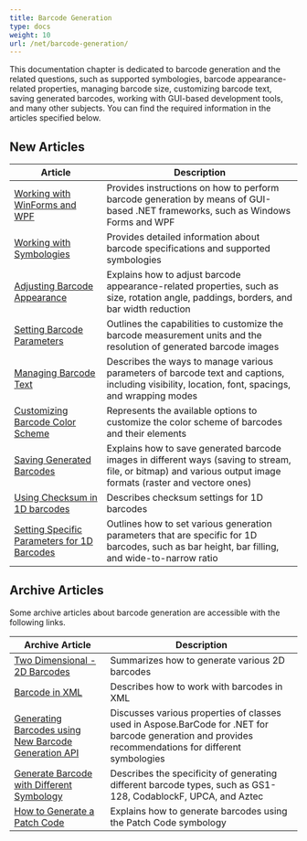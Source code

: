 ```yaml
---
title: Barcode Generation
type: docs
weight: 10
url: /net/barcode-generation/
---
```

This documentation chapter is dedicated to barcode generation and the related questions, such as supported symbologies, barcode appearance-related properties, managing barcode size, customizing barcode text, saving generated barcodes, working with GUI-based development tools, and many other subjects. You can find the required information in the articles specified below.
  
## New Articles
  
|Article|Description|
|---|---|
|[Working with WinForms and WPF](/barcode/net/generate-barcodes-with-aspose-barcode-apis/)|Provides instructions on how to perform barcode generation by means of GUI-based .NET frameworks, such as Windows Forms and WPF|
|[Working with Symbologies](/barcode/net/symbologies-for-barcodes/)|Provides detailed information about barcode specifications and supported symbologies|
|[Adjusting Barcode Appearance](/barcode/net/image-formatting-and-display-settings/)|Explains how to adjust barcode appearance-related properties, such as size, rotation angle, paddings, borders, and bar width reduction|
|[Setting Barcode Parameters](/barcode/net/setting-barcode-parameters/)|Outlines the capabilities to customize the barcode measurement units and the resolution of generated barcode images|
|[Managing Barcode Text](/barcode/net/working-with-barcode-text-appearance/)|Describes the ways to manage various parameters of barcode text and captions, including visibility, location, font, spacings, and wrapping modes|
|[Customizing Barcode Color Scheme](/barcode/net/customizing-barcode-color-scheme/)|Represents the available options to customize the color scheme of barcodes and their elements|
|[Saving Generated Barcodes](/barcode/net/saving-barcode-image/)|Explains how to save generated barcode images in different ways (saving to stream, file, or bitmap) and various output image formats (raster and vectore ones)|
|[Using Checksum in 1D barcodes](/barcode/net/using-checksum-and-data-supplement/)|Describes checksum settings for 1D barcodes|
|[Setting Specific Parameters for 1D Barcodes](/barcode/net/managing-different-barcode-settings/)|Outlines how to set various generation parameters that are specific for 1D barcodes, such as bar height, bar filling, and wide-to-narrow ratio|
  
## Archive Articles
Some archive articles about barcode generation are accessible with the following links.  
  
|Archive Article|Description|
|---|---|
|[Two Dimensional - 2D Barcodes](https://docs.aspose.com/barcode/net/two-dimensional-2d-barcodes/)|Summarizes how to generate various 2D barcodes|
|[Barcode in XML](https://docs.aspose.com/barcode/net/barcode-in-xml/)|Describes how to work with barcodes in XML|
|[Generating Barcodes using New Barcode Generation API](https://docs.aspose.com/barcode/net/generating-barcodes-using-new-barcode-generation-api/)|Discusses various properties of classes used in Aspose.BarCode for .NET for barcode generation and provides recommendations for different symbologies|
|[Generate Barcode with Different Symbology](https://docs.aspose.com/barcode/net/generate-barcode-with-different-symbology/)|Describes the specificity of generating different barcode types, such as GS1-128, CodablockF, UPCA, and Aztec|
|[How to Generate a Patch Code](https://docs.aspose.com/barcode/net/how-to-generate-a-patch-code/)|Explains how to generate barcodes using the Patch Code symbology|
  